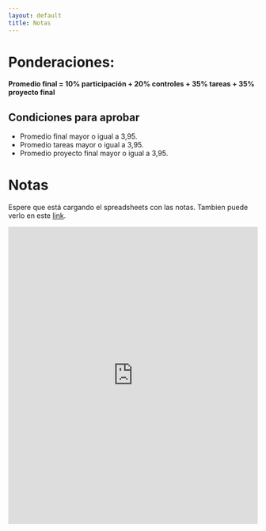 ```yaml
---
layout: default
title: Notas
---
```

# Ponderaciones:

**Promedio final  = 10% participación + 20% controles + 35% tareas + 35% proyecto final**

## Condiciones para aprobar
- Promedio final mayor o igual a 3,95.
- Promedio tareas mayor o igual a 3,95.
- Promedio proyecto final mayor o igual a 3,95.

# Notas


Espere que está cargando el spreadsheets con las notas. Tambien puede verlo en este [link](https://docs.google.com/spreadsheets/d/16Vwbku6gyZGjlanp5RlObUlzdAn4RTynlBc7NtVDHFs/edit#gid=0).

<iframe src="https://docs.google.com/spreadsheets/d/e/2PACX-1vQX3gaLvyKLUmbslI8h7RXOqW5TRDvlG6S__8piv0SytTP7BITqN4KWTVI4BbQsfiwC6PJ4KdFMRVcm/pubhtml?widget=true&amp;headers=false"  style="border: 0" width="100%" height="600" frameborder="0" scrolling="no"></iframe>

